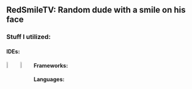 ## RedSmileTV: Random dude with a smile on his face

### Stuff I utilized:

  <p align="left">
  
  #### IDEs:
  <img src="https://raw.githubusercontent.com/yurijserrano/Github-Profile-Readme-Logos/master/text%20editors/vscode.svg" width=6.5% align="left">
  <img src="https://raw.githubusercontent.com/yurijserrano/Github-Profile-Readme-Logos/master/ides/intellij.svg" width=6.5% align="left">
  
  #### Frameworks:


  #### Languages:
  
  
  </p>


<!--
**RedSmileTV/RedSmileTV** is a ✨ _special_ ✨ repository because its `README.md` (this file) appears on your GitHub profile.
-->
